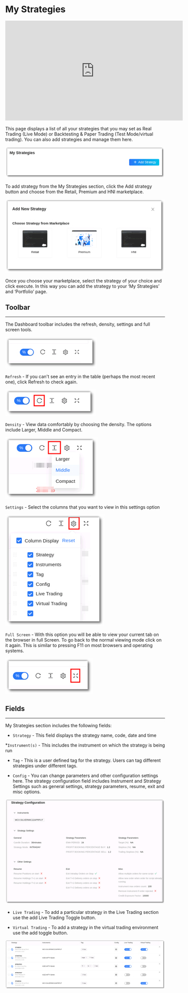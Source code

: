 # My Strategies

<iframe width="560" height="315" src="https://www.youtube.com/embed/c8c-GeIhibY" frameborder="0" allow="accelerometer; autoplay; encrypted-media; gyroscope; picture-in-picture" allowfullscreen></iframe>

This page displays a list of all your strategies that you may set as Real Trading (Live Mode) or Backtesting & Paper Trading (Test Mode/virtual trading). You can also add strategies and manage them here. 

![Custom Strategies](imgs/ms1.png)

To add strategy from the My Strategies section, click the Add strategy button and choose from the Retail, Premium and HNI marketplace. 

![Custom Strategies](imgs/ms2.png)

Once you choose your marketplace, select the strategy of your choice and click execute. In this way you can add the strategy to your ‘My Strategies’ and ‘Portfolio’ page. 

## Toolbar
---
The Dashboard toolbar includes the refresh, density, settings and full screen tools. 

![Filters](imgs/toolbar1.png)

`Refresh` - If you can't see an entry in the table (perhaps the most recent one), click Refresh to check again.

![Filters](imgs/toolbar3.png)

`Density` - View data comfortably by choosing the density. The options include Larger, Middle and Compact. 

![Filters](imgs/toolbar4.png)

`Settings` - Select the columns that you want to view in this settings option

![Filters](imgs/toolbar5_ms.png)

`Full Screen` - With this option you will be able to view your current tab on the browser in full Screen. To go back to the normal viewing mode click on it again. This is similar to pressing F11 on most browsers and operating systems.

![Filters](imgs/toolbar6.png)


## Fields
---
My Strategies section includes the following fields: 

* `Strategy` - This field displays the strategy name, code, date and time  

*`Instrument(s)` - This includes the instrument on which the strategy is being run 

* `Tag` - This is a user defined tag for the strategy. Users can tag different strategies under different tags.

* `Config` - You can change parameters and other configuration settings here. 
The strategy configuration field includes Instrument and Strategy Settings such as general settings, strategy parameters, resume, exit and misc options. 

![Portfolio](imgs/portfolio5.png)

* `Live Trading` - To add a particular strategy in the Live Trading section use the add Live Trading Toggle button. 

* `Virtual Trading` - To add a strategy in the virtual trading environment use the add toggle button.

[ ![Custom Strategies](imgs/ms3.png "Click to Enlarge or Ctrl+Click to open in a new Tab") ](imgs/ms3.png)



